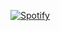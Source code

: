 [![Spotify](https://spotify-now-playing-sauravchamoli17.vercel.app/api/spotify-playing)](https://open.spotify.com/user/u72bkq9pkwey82nfg4vshg377)


